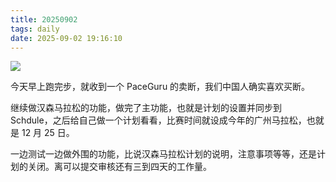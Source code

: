 ```yaml
---
title: 20250902
tags: daily
date: 2025-09-02 19:16:10
---
```

![](902.jpeg)

今天早上跑完步，就收到一个 PaceGuru 的卖断，我们中国人确实喜欢买断。

继续做汉森马拉松的功能，做完了主功能，也就是计划的设置并同步到 Schdule，之后给自己做一个计划看看，比赛时间就设成今年的广州马拉松，也就是 12 月 25 日。

一边测试一边做外围的功能，比说汉森马拉松计划的说明，注意事项等等，还是计划的关闭。离可以提交审核还有三到四天的工作量。
